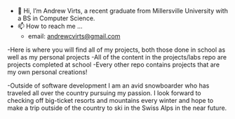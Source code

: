 - 👋 Hi, I’m Andrew Virts, a recent graduate from Millersville University with a BS in Computer Science.
- 📫 How to reach me ...
  - email: andrewcvirts@gmail.com

-Here is where you will find all of my projects, both those done in school as well as my personal projects
-All of the content in the projects/labs repo are projects completed at school
-Every other repo contains projects that are my own personal creations!
  
 -Outside of software development I am an avid snowboarder who has traveled all over the country pursuing my passion. I look forward to checking off big-ticket resorts and mountains every winter and hope to make a trip outside of the country to ski in the Swiss Alps in the near future.

<!---
acvirts23/acvirts23 is a ✨ special ✨ repository because its `README.md` (this file) appears on your GitHub profile.
You can click the Preview link to take a look at your changes.
--->
